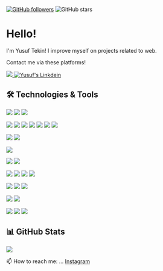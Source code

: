 
[![GitHub followers](https://img.shields.io/github/followers/Yusuf-Tekin?style=social)](https://github.com/Yusuf-Tekin?tab=followers)
![GitHub stars](https://img.shields.io/github/stars/Yusuf-Tekin?style=social)



# Hello!
I'm Yusuf Tekin! I improve myself on projects related to web.

Contact me via these platforms! 

  <a href="https://www.instagram.com/yusuf.tekinx/"> <img src="https://skillicons.dev/icons?i=instagram"></img> </a>
  <a href="https://www.linkedin.com/in/yusuf-tekin-683a9b1a2/" target="_blank" rel="nofollow"><img alt="Yusuf's Linkdein" src="https://skillicons.dev/icons?i=linkedin" /></a>

  
## 🛠 Technologies & Tools 

<img src="https://skillicons.dev/icons?i=java&theme=light"></img>
<img src="https://skillicons.dev/icons?i=spring"></img>
<img src="https://skillicons.dev/icons?i=hibernate&theme=light"></img>


<img src="https://skillicons.dev/icons?i=js&theme=light"></img>
<img src="https://skillicons.dev/icons?i=react&theme=light"></img>
<img src="https://skillicons.dev/icons?i=redux&theme=light"></img>
<img src="https://skillicons.dev/icons?i=next&theme=light"></img>
<img src="https://skillicons.dev/icons?i=vue&theme=light"></img>
<img src="https://skillicons.dev/icons?i=nuxt&theme=light"></img>
<img src="https://skillicons.dev/icons?i=svelte&theme=light"></img>

<img src="https://skillicons.dev/icons?i=nodejs"></img>
<img src="https://skillicons.dev/icons?i=express"></img>

<img src="https://skillicons.dev/icons?i=mongo"></img>

<img src="https://skillicons.dev/icons?i=python&theme=light"></img>
<img src="https://skillicons.dev/icons?i=django&theme=light"></img>

<img src="https://skillicons.dev/icons?i=html&theme=light"></img>
<img src="https://skillicons.dev/icons?i=css&theme=light"></img>
<img src="https://skillicons.dev/icons?i=bootstrap&theme=light"></img>
<img src="https://skillicons.dev/icons?i=tailwind&theme=light"></img>

<img src="https://skillicons.dev/icons?i=c&theme=light"></img>
<img src="https://skillicons.dev/icons?i=cpp&theme=light"></img>
<img src="https://skillicons.dev/icons?i=arduino&theme=light"></img>

<img src="https://skillicons.dev/icons?i=aws&theme=light"></img>
<img src="https://skillicons.dev/icons?i=firebase&theme=light"></img>


<img src="https://skillicons.dev/icons?i=eclipse&theme=light"></img>
<img src="https://skillicons.dev/icons?i=vscode&theme=light"></img>
<img src="https://skillicons.dev/icons?i=idea&theme=light"></img>















## 📊 GitHub Stats

<p align="center">
  <p>
    <img src="https://github-readme-stats.vercel.app/api?username=Yusuf-Tekin&count_private=true&show_icons=true&theme=tokyonight">
</p>
</p>



📫 How to reach me: ... [Instagram](https://www.instagram.com/yusuf.tekinx/)

